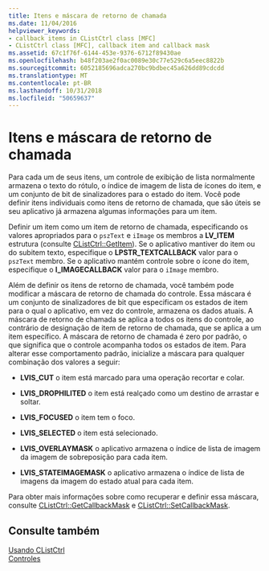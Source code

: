 ```yaml
---
title: Itens e máscara de retorno de chamada
ms.date: 11/04/2016
helpviewer_keywords:
- callback items in CListCtrl class [MFC]
- CListCtrl class [MFC], callback item and callback mask
ms.assetid: 67c1f76f-6144-453e-9376-6712f89430ae
ms.openlocfilehash: b48f203ae2f0ac0089e30c77e529c6a5eec8822b
ms.sourcegitcommit: 6052185696adca270bc9bdbec45a626dd89cdcdd
ms.translationtype: MT
ms.contentlocale: pt-BR
ms.lasthandoff: 10/31/2018
ms.locfileid: "50659637"
---
```

# <a name="callback-items-and-the-callback-mask"></a>Itens e máscara de retorno de chamada

Para cada um de seus itens, um controle de exibição de lista normalmente armazena o texto do rótulo, o índice de imagem de lista de ícones do item, e um conjunto de bit de sinalizadores para o estado do item. Você pode definir itens individuais como itens de retorno de chamada, que são úteis se seu aplicativo já armazena algumas informações para um item.

Definir um item como um item de retorno de chamada, especificando os valores apropriados para o `pszText` e `iImage` os membros a **LV_ITEM** estrutura (consulte [CListCtrl::GetItem](../mfc/reference/clistctrl-class.md#getitem)). Se o aplicativo mantiver do item ou do subitem texto, especifique o **LPSTR_TEXTCALLBACK** valor para o `pszText` membro. Se o aplicativo mantém controle sobre o ícone do item, especifique o **I_IMAGECALLBACK** valor para o `iImage` membro.

Além de definir os itens de retorno de chamada, você também pode modificar a máscara de retorno de chamada do controle. Essa máscara é um conjunto de sinalizadores de bit que especificam os estados de item para o qual o aplicativo, em vez do controle, armazena os dados atuais. A máscara de retorno de chamada se aplica a todos os itens do controle, ao contrário de designação de item de retorno de chamada, que se aplica a um item específico. A máscara de retorno de chamada é zero por padrão, o que significa que o controle acompanha todos os estados de item. Para alterar esse comportamento padrão, inicialize a máscara para qualquer combinação dos valores a seguir:

- **LVIS_CUT** o item está marcado para uma operação recortar e colar.

- **LVIS_DROPHILITED** o item está realçado como um destino de arrastar e soltar.

- **LVIS_FOCUSED** o item tem o foco.

- **LVIS_SELECTED** o item está selecionado.

- **LVIS_OVERLAYMASK** o aplicativo armazena o índice de lista de imagem da imagem de sobreposição para cada item.

- **LVIS_STATEIMAGEMASK** o aplicativo armazena o índice de lista de imagens da imagem do estado atual para cada item.

Para obter mais informações sobre como recuperar e definir essa máscara, consulte [CListCtrl::GetCallbackMask](../mfc/reference/clistctrl-class.md#getcallbackmask) e [CListCtrl::SetCallbackMask](../mfc/reference/clistctrl-class.md#setcallbackmask).

## <a name="see-also"></a>Consulte também

[Usando CListCtrl](../mfc/using-clistctrl.md)<br/>
[Controles](../mfc/controls-mfc.md)

